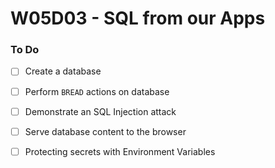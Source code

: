 # W05D03 - SQL from our Apps

### To Do
- [ ] Create a database
- [ ] Perform `BREAD` actions on database
- [ ] Demonstrate an SQL Injection attack
- [ ] Serve database content to the browser
- [ ] Protecting secrets with Environment Variables


























# 
